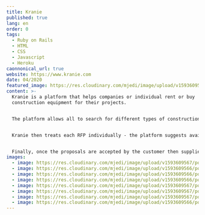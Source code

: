 ```yaml
---
title: Kranie
published: true
lang: en
order: 0
tags:
  - Ruby on Rails
  - HTML
  - CSS
  - Javascript
  - Heroku
caonnonical_url: true
website: https://www.kranie.com
date: 04/2020
featured_image: https://res.cloudinary.com/mjedi/image/upload/v1593609567/portfolio/Screen_Shot_2020-07-01_at_15.09.31.png
content: >-
  Kranie is a platform that helps companies or individual rent or buy
  construction equipment for their projects.


  The platform allows all to search for different types of construction equipment and send a RFP to Kranie


  Kranie then treats each RFP individually - the platform suggests available supplier machines and allows the Kranie team to send several proposals to the customers request


  Finally, once the proposals are accepted by the customer then supplier and customer are given each others coordinates
images:
  - image: https://res.cloudinary.com/mjedi/image/upload/v1593609567/portfolio/Screen_Shot_2020-07-01_at_15.09.31.png
  - image: https://res.cloudinary.com/mjedi/image/upload/v1593609566/portfolio/Screen_Shot_2020-07-01_at_15.09.43.png
  - image: https://res.cloudinary.com/mjedi/image/upload/v1593609566/portfolio/Screen_Shot_2020-07-01_at_15.10.05.png
  - image: https://res.cloudinary.com/mjedi/image/upload/v1593609566/portfolio/Screen_Shot_2020-07-01_at_15.10.14.png
  - image: https://res.cloudinary.com/mjedi/image/upload/v1593609567/portfolio/Screen_Shot_2020-07-01_at_15.10.22.png
  - image: https://res.cloudinary.com/mjedi/image/upload/v1593609567/portfolio/Screen_Shot_2020-07-01_at_15.10.55.png
  - image: https://res.cloudinary.com/mjedi/image/upload/v1593609567/portfolio/Screen_Shot_2020-07-01_at_15.11.35.png
  - image: https://res.cloudinary.com/mjedi/image/upload/v1593609566/portfolio/Screen_Shot_2020-07-01_at_15.11.46.png
---
```

